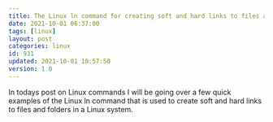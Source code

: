 ```yaml
---
title: The Linux ln command for creating soft and hard links to files and folders
date: 2021-10-01 06:37:00
tags: [linux]
layout: post
categories: linux
id: 931
updated: 2021-10-01 10:57:50
version: 1.0
---
```


In todays post on Linux commands I will be going over a few quick examples of the Linux ln command that is used to create soft and hard links to files and folders in a Linux system.

<!-- more -->

